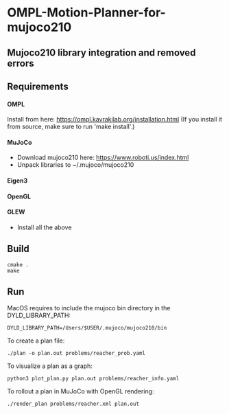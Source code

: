 # OMPL-Motion-Planner-for-mujoco210

## Mujoco210 library integration and removed errors

## Requirements
#### OMPL
Install from here: https://ompl.kavrakilab.org/installation.html
(If you install it from source, make sure to run 'make install'.)

#### MuJoCo
- Download mujoco210 here: https://www.roboti.us/index.html
- Unpack libraries to ~/.mujoco/mujoco210

#### Eigen3
#### OpenGL
#### GLEW
- Install all the above

## Build
```
cmake .
make
```

## Run
MacOS requires to include the mujoco bin directory in the DYLD_LIBRARY_PATH:
```
DYLD_LIBRARY_PATH=/Users/$USER/.mujoco/mujoco210/bin
```

To create a plan file:
```
./plan -o plan.out problems/reacher_prob.yaml
```

To visualize a plan as a graph:
```
python3 plot_plan.py plan.out problems/reacher_info.yaml
```

To rollout a plan in MuJoCo with OpenGL rendering:
```
./render_plan problems/reacher.xml plan.out
